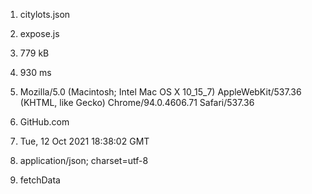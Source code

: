 1. citylots.json

2. expose.js

3. 779 kB

4. 930 ms

5. Mozilla/5.0 (Macintosh; Intel Mac OS X 10_15_7) AppleWebKit/537.36 (KHTML, like Gecko) Chrome/94.0.4606.71 Safari/537.36

6. GitHub.com

7. Tue, 12 Oct 2021 18:38:02 GMT

8. application/json; charset=utf-8

9. fetchData
